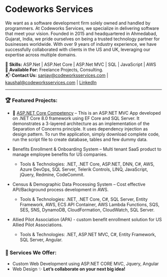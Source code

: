 # Codeworks Services
We want as a software development firm solely owned and handled by programmers. At Codeworks Services, we specialize in delivering software that meet your vision. Founded in 2015 and headquartered in Ahmedabad, Gujarat, India, we pride ourselves on being a trusted technology partner for businesses worldwide. With over 9 years of industry experience, we have successfully collaborated with clients in the US and UK, leveraging our expertise across multiple domains.  

🔧 **Skills:** ASP.Net | ASP.Net Core | ASP.Net MVC | SQL | JavaScript | AWS   
💼 **Available For:** Freelance Projects, Consulting.  
📬 **Contact Us:** sanjay@codeworksservices.com | kaushal@codeworksservices.com  | [LinkedIn](https://www.linkedin.com/company/codeworksservices/)  

---

### 🏆 Featured Projects:
- 🚀 [ASP.NET Core Competency](https://github.com/codeworks-services/AspNetCoreMvc) – This is an ASP.NET MVC App developed on .NET Core 8.0 framework using EF Core and SQL Server. It demonstrates a 3-layered architecture as an implementation of the Separation of Concerns principle. It uses dependency injection as design pattern. To run the application, simply download complete code, run the script file to create database, tables and few dummy data.

- Benefits Enrollment & Onboarding System – Multi tenant SaaS product to manage employee benefits for US companies.
  - Tools & Technologies: .NET, .NET Core, ASP.NET, DNN, C#, AWS, Azure DevOps, SQL Server, Telerik Controls, LINQ, JavaScript, jQuery, Redmine, CodeCommit.
 
- Census & Demographic Data Processing System – Cost effective API/Background process development in AWS.
  - Tools & Technologies: .NET, .NET Core, C#, SQL Server, Entity Framework, AWS, ECS API Container, AWS Lambda Functions, SQS, SES, SNS, DynamoDB, CloudFormation, CloudWatch, SQL Server.
 
- Allied Pilot Association (APA) - custom benefit enrollment solution for US Allied Pilot Associations.
  - Tools & Technologies: .NET, ASP.NET MVC, C#, Entity Framework, SQL Server, Angular.
  
### 💼 Services We Offer:
- Custom Web Development using ASP.NET CORE MVC, Jquery, Angular
- Web Design
✨ **Let’s collaborate on your next big idea!**



